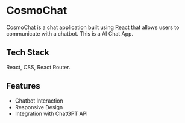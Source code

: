 # CosmoChat

CosmoChat is a chat application built using React that allows users to communicate with a chatbot. This is a AI Chat App.


## Tech Stack

React, CSS, React Router.


## Features

- Chatbot Interaction
- Responsive Design
- Integration with ChatGPT API
